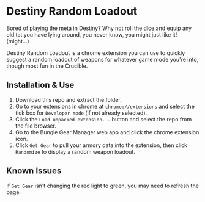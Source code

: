 # Destiny Random Loadout

Bored of playing the meta in Destiny? Why not roll the dice and equip any old tat you have lying around, you never know, you might just like it! (might...)

Destiny Random Loadout is a chrome extension you can use to quickly suggest a random loadout of weapons for whatever game mode you're into, though most fun in the Crucible.

## Installation & Use

1. Download this repo and extract the folder.
2. Go to your extensions in chrome at `chrome://extensions` and select the tick box for `Developer mode` (if not already selected).
3. Click the `Load unpacked extension...` button and select the repo from the file browser.
4. Go to the Bungie Gear Manager web app and click the chrome extension icon.
5. Click `Get Gear` to pull your armory data into the extension, then click `Randomize` to display a random weapon loadout.

## Known Issues

If `Get Gear` isn't changing the red light to green, you may need to refresh the page.
